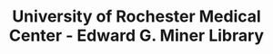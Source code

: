 ---
layout: repo
title: "University of Rochester Medical Center - Edward G. Miner Library"
id: 22652
permalink: repos/22652/
---